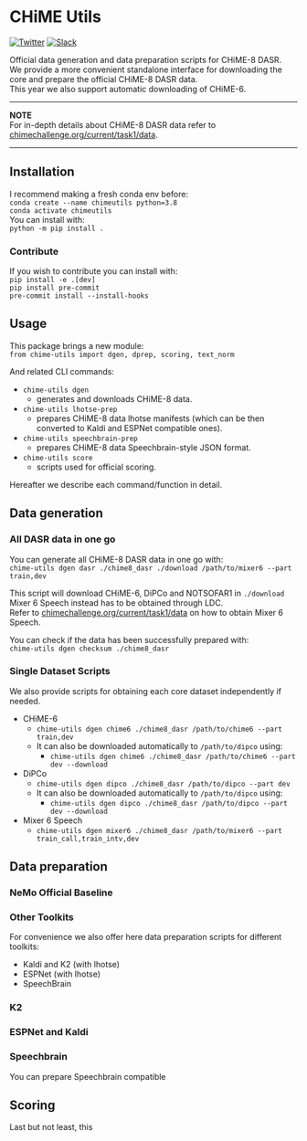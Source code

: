 # CHiME Utils

[![Twitter](https://img.shields.io/twitter/url/https/twitter.com/chimechallenge.svg?style=social&label=Follow%20%40chimechallenge)](https://twitter.com/chimechallenge)
[![Slack][slack-badge]][slack-invite]

Official data generation and data preparation scripts for CHiME-8 DASR. <br>
We provide a more convenient standalone interface for downloading the core and prepare the official CHiME-8 DASR data. <br> 
This year we also support automatic downloading of CHiME-6. <br>

---

**NOTE** <br>
For in-depth details about CHiME-8 DASR data refer to [chimechallenge.org/current/task1/data](https://www.chimechallenge.org/current/task1/data).

---

## Installation

I recommend making a fresh conda env before: <br>
`conda create --name chimeutils python=3.8` <br>
`conda activate chimeutils` <br>
You can install with: <br>
`python -m pip install .`

### Contribute

If you wish to contribute you can install with: <br>
`pip install -e .[dev]` <br>
`pip install pre-commit` <br>
`pre-commit install --install-hooks`

## Usage 

This package brings a new module: <br>
`from chime-utils import dgen, dprep, scoring, text_norm`

And related CLI commands: <br>
- `chime-utils dgen` <br>
    - generates and downloads CHiME-8 data.
- `chime-utils lhotse-prep` <br>
    - prepares CHiME-8 data lhotse manifests (which can be then converted to Kaldi and ESPNet compatible ones).
- `chime-utils speechbrain-prep` <br>
    - prepares CHiME-8 data Speechbrain-style JSON format.
- `chime-utils score` <br>
    - scripts used for official scoring.

Hereafter we describe each command/function in detail. 

## Data generation

### All DASR data in one go

You can generate all CHiME-8 DASR data in one go with: <br>
`chime-utils dgen dasr ./chime8_dasr ./download /path/to/mixer6 --part train,dev` 

This script will download CHiME-6, DiPCo and NOTSOFAR1 in `./download` <br>
Mixer 6 Speech instead has to be obtained through LDC. <br>
Refer to [chimechallenge.org/current/task1/data](https://www.chimechallenge.org/current/task1/data) on how to obtain Mixer 6 Speech.


You can check if the data has been successfully prepared with: <br>
`chime-utils dgen checksum ./chime8_dasr` 

### Single Dataset Scripts

We also provide scripts for obtaining each core dataset independently if needed.

- CHiME-6
   -  `chime-utils dgen chime6 ./chime8_dasr /path/to/chime6 --part train,dev` 
   - It can also be downloaded automatically to `/path/to/dipco` using:
       - `chime-utils dgen chime6 ./chime8_dasr /path/to/chime6 --part dev --download` 
- DiPCo
    -  `chime-utils dgen dipco ./chime8_dasr /path/to/dipco --part dev` 
    - It can also be downloaded automatically to `/path/to/dipco` using:
      - `chime-utils dgen dipco ./chime8_dasr /path/to/dipco --part dev --download` 
- Mixer 6 Speech
    - `chime-utils dgen mixer6 ./chime8_dasr /path/to/mixer6 --part train_call,train_intv,dev`

    
## Data preparation

### NeMo Official Baseline


### Other Toolkits

For convenience we also offer here data preparation scripts for different toolkits:
- Kaldi and K2 (with lhotse)
- ESPNet (with lhotse)
- SpeechBrain

### K2

### ESPNet and Kaldi


### Speechbrain

You can prepare Speechbrain compatible 




## Scoring

Last but not least, this 


[slack-badge]: https://img.shields.io/badge/slack-chat-green.svg?logo=slack
[slack-invite]: https://join.slack.com/t/chime-fey5388/shared_invite/zt-1oha0gedv-JEUr1mSztR7~iK9AxM4HOA
[twitter]: https://twitter.com/chimechallenge<h2>References</h2>

